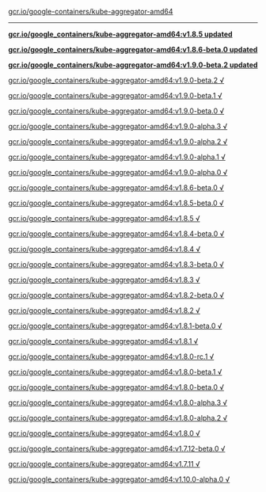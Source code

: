 [gcr.io/google-containers/kube-aggregator-amd64](https://hub.docker.com/r/anjia0532/kube-aggregator-amd64/tags/) 

----
**[gcr.io/google_containers/kube-aggregator-amd64:v1.8.5 updated](https://hub.docker.com/r/anjia0532/kube-aggregator-amd64/tags/)**

**[gcr.io/google_containers/kube-aggregator-amd64:v1.8.6-beta.0 updated](https://hub.docker.com/r/anjia0532/kube-aggregator-amd64/tags/)**

**[gcr.io/google_containers/kube-aggregator-amd64:v1.9.0-beta.2 updated](https://hub.docker.com/r/anjia0532/kube-aggregator-amd64/tags/)**

[gcr.io/google_containers/kube-aggregator-amd64:v1.9.0-beta.2 √](https://hub.docker.com/r/anjia0532/kube-aggregator-amd64/tags/)

[gcr.io/google_containers/kube-aggregator-amd64:v1.9.0-beta.1 √](https://hub.docker.com/r/anjia0532/kube-aggregator-amd64/tags/)

[gcr.io/google_containers/kube-aggregator-amd64:v1.9.0-beta.0 √](https://hub.docker.com/r/anjia0532/kube-aggregator-amd64/tags/)

[gcr.io/google_containers/kube-aggregator-amd64:v1.9.0-alpha.3 √](https://hub.docker.com/r/anjia0532/kube-aggregator-amd64/tags/)

[gcr.io/google_containers/kube-aggregator-amd64:v1.9.0-alpha.2 √](https://hub.docker.com/r/anjia0532/kube-aggregator-amd64/tags/)

[gcr.io/google_containers/kube-aggregator-amd64:v1.9.0-alpha.1 √](https://hub.docker.com/r/anjia0532/kube-aggregator-amd64/tags/)

[gcr.io/google_containers/kube-aggregator-amd64:v1.9.0-alpha.0 √](https://hub.docker.com/r/anjia0532/kube-aggregator-amd64/tags/)

[gcr.io/google_containers/kube-aggregator-amd64:v1.8.6-beta.0 √](https://hub.docker.com/r/anjia0532/kube-aggregator-amd64/tags/)

[gcr.io/google_containers/kube-aggregator-amd64:v1.8.5-beta.0 √](https://hub.docker.com/r/anjia0532/kube-aggregator-amd64/tags/)

[gcr.io/google_containers/kube-aggregator-amd64:v1.8.5 √](https://hub.docker.com/r/anjia0532/kube-aggregator-amd64/tags/)

[gcr.io/google_containers/kube-aggregator-amd64:v1.8.4-beta.0 √](https://hub.docker.com/r/anjia0532/kube-aggregator-amd64/tags/)

[gcr.io/google_containers/kube-aggregator-amd64:v1.8.4 √](https://hub.docker.com/r/anjia0532/kube-aggregator-amd64/tags/)

[gcr.io/google_containers/kube-aggregator-amd64:v1.8.3-beta.0 √](https://hub.docker.com/r/anjia0532/kube-aggregator-amd64/tags/)

[gcr.io/google_containers/kube-aggregator-amd64:v1.8.3 √](https://hub.docker.com/r/anjia0532/kube-aggregator-amd64/tags/)

[gcr.io/google_containers/kube-aggregator-amd64:v1.8.2-beta.0 √](https://hub.docker.com/r/anjia0532/kube-aggregator-amd64/tags/)

[gcr.io/google_containers/kube-aggregator-amd64:v1.8.2 √](https://hub.docker.com/r/anjia0532/kube-aggregator-amd64/tags/)

[gcr.io/google_containers/kube-aggregator-amd64:v1.8.1-beta.0 √](https://hub.docker.com/r/anjia0532/kube-aggregator-amd64/tags/)

[gcr.io/google_containers/kube-aggregator-amd64:v1.8.1 √](https://hub.docker.com/r/anjia0532/kube-aggregator-amd64/tags/)

[gcr.io/google_containers/kube-aggregator-amd64:v1.8.0-rc.1 √](https://hub.docker.com/r/anjia0532/kube-aggregator-amd64/tags/)

[gcr.io/google_containers/kube-aggregator-amd64:v1.8.0-beta.1 √](https://hub.docker.com/r/anjia0532/kube-aggregator-amd64/tags/)

[gcr.io/google_containers/kube-aggregator-amd64:v1.8.0-beta.0 √](https://hub.docker.com/r/anjia0532/kube-aggregator-amd64/tags/)

[gcr.io/google_containers/kube-aggregator-amd64:v1.8.0-alpha.3 √](https://hub.docker.com/r/anjia0532/kube-aggregator-amd64/tags/)

[gcr.io/google_containers/kube-aggregator-amd64:v1.8.0-alpha.2 √](https://hub.docker.com/r/anjia0532/kube-aggregator-amd64/tags/)

[gcr.io/google_containers/kube-aggregator-amd64:v1.8.0 √](https://hub.docker.com/r/anjia0532/kube-aggregator-amd64/tags/)

[gcr.io/google_containers/kube-aggregator-amd64:v1.7.12-beta.0 √](https://hub.docker.com/r/anjia0532/kube-aggregator-amd64/tags/)

[gcr.io/google_containers/kube-aggregator-amd64:v1.7.11 √](https://hub.docker.com/r/anjia0532/kube-aggregator-amd64/tags/)

[gcr.io/google_containers/kube-aggregator-amd64:v1.10.0-alpha.0 √](https://hub.docker.com/r/anjia0532/kube-aggregator-amd64/tags/)

